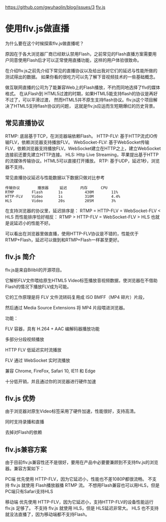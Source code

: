 
https://github.com/gwuhaolin/blog/issues/3
[flv.js](https://github.com/Bilibili/flv.js)


# 使用flv.js做直播

为什么要在这个时候探索flv.js做直播呢？

原因在于各大浏览器厂商已经默认禁用Flash，之前常见的Flash直播方案需要用户同意使用Flash后才可以正常使用直播功能，这样的用户体验很致命。

在介绍flv.js之前先介绍下常见的直播协议以及给出我对它们的延迟与性能所做的测试得出的数据。
如果你看的很吃力可以先了解下音视频技术的一些基础概念。

做互联网直播的公司为了能兼容Web上的Flash播放，不约而同地选择了flv的媒体格式。
在从Flash到 HTML5过渡的时期，如果HTML5能支持flash的协议是再好不过了，可以平滑过渡，
然而HTML5并不原生支持flash协议。flv.js这个项目解决了HTML5支持flash协议的问题，
这就是flv.js应运而生短期爆红的历史背景。


## 常见直播协议

RTMP: 底层基于TCP，在浏览器端依赖Flash。
HTTP-FLV: 基于HTTP流式IO传输FLV，依赖浏览器支持播放FLV。
WebSocket-FLV: 基于WebSocket传输FLV，依赖浏览器支持播放FLV。WebSocket建立在HTTP之上，建立WebSocket连接前还要先建立HTTP连接。
HLS: Http Live Streaming，苹果提出基于HTTP的流媒体传输协议。HTML5可以直接打开播放。
RTP: 基于UDP，延迟1秒，浏览器不支持。


常见直播协议延迟与性能数据以下数据只做对比参考
```
传输协议		播放器		延迟		内存		CPU
RTMP		Flash		1s			430M		11%
HTTP-FLV	Video		1s			310M		4.4%
HLS			Video		20s			205M		3%
```

在支持浏览器的协议里，延迟排序是：
RTMP = HTTP-FLV = WebSocket-FLV < HLS
而性能排序恰好相反：
RTMP > HTTP-FLV = WebSocket-FLV > HLS
也就是说延迟小的性能不好。

可以看出在浏览器里做直播，使用HTTP-FLV协议是不错的，性能优于RTMP+Flash，延迟可以做到和RTMP+Flash一样甚至更好。


## flv.js 简介

flv.js是来自Bilibli的开源项目。

它解析FLV文件喂给原生HTML5 Video标签播放音视频数据，使浏览器在不借助Flash的情况下播放FLV成为可能。

它的工作原理是将 FLV 文件流转码复用成 ISO BMFF（MP4 碎片）片段，

然后通过 Media Source Extensions 将 MP4 片段喂进浏览器。


功能：

FLV 容器，具有 H.264 + AAC 编解码器播放功能

多部分分段视频播放

HTTP FLV 低延迟实时流播放

FLV 通过 WebSocket 实时流播放

兼容 Chrome, FireFox, Safari 10, IE11 和 Edge

十分低开销，并且通过你的浏览器进行硬件加速


## flv.js 优势

由于浏览器对原生Video标签采用了硬件加速，性能很好，支持高清。

同时支持录播和直播

去掉对Flash的依赖



## flv.js兼容方案

由于目前flv.js兼容性还不是很好，要用在产品中必要要兼顾到不支持flv.js的浏览器。兼容方案如下：

PC端
优先使用 HTTP-FLV，因为它延迟小，性能也不差1080P都很流畅。
不支持 flv.js 就使用 Flash播放器播 RTMP 流。
不想用Flash兼容也可以用HLS，但是PC端只有Safari支持HLS

移动端
优先使用 HTTP-FLV，因为它延迟小，支持HTTP-FLV的设备性能运行 flv.js 足够了。
不支持 flv.js 就使用 HLS，但是 HLS延迟非常大。
HLS 也不支持就没法直播了，因为移动端都不支持Flash。








